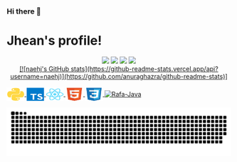 ### Hi there 👋

<h1> Jhean's profile!</h1>

<div align="center"> 
    <a href="https://instagram.com/jheanm1" target="_blank"><img src="https://img.shields.io/badge/-Instagram-%23E4405F?style=for-the-badge&logo=instagram&logoColor=white" target="_blank"></a>
     <a href = "mailto:jheanmarllos1@gmail.com"><img src="https://img.shields.io/badge/-Gmail-%23333?style=for-the-badge&logo=gmail&logoColor=white" target="_blank"></a>
    <a href="https://www.linkedin.com/in/jhean-marllos-gonçalves-sombra-955693106/" target="_blank"><img src="https://img.shields.io/badge/-LinkedIn-%230077B5?style=for-the-badge&logo=linkedin&logoColor=white" target="_blank"></a> 
    <a href="https://steamcommunity.com/profiles/76561198259729912/" target="_blank"><img src="https://img.shields.io/badge/Steam-000000?style=for-the-badge&logo=steam&logoColor=white" target="_blank"></a> 
</div>

<div align="center">
  <a href="https://github.com/naehj">
  [![naehj's GitHub stats](https://github-readme-stats.vercel.app/api?username=naehj)](https://github.com/anuraghazra/github-readme-stats)]
  <!-- <img height="180em" src="https://github-readme-stats.vercel.app/api?username=naehj&show_icons=true&theme=dark&include_all_commits=true&count_private=true"/>
  <img height="180em" src="https://github-readme-stats.vercel.app/api/top-langs/?username=naehj&layout=compact&langs_count=7&theme=dark"/> -->
</div>
  <div style="display: inline_block"><br>
  <img align="center" alt="Rafa-python" height="30" width="40" src="https://raw.githubusercontent.com/devicons/devicon/master/icons/python/python-plain.svg">
  <img align="center" alt="Rafa-Ts" height="30" width="40" src="https://raw.githubusercontent.com/devicons/devicon/master/icons/typescript/typescript-plain.svg">
  <img align="center" alt="Rafa-React" height="30" width="40" src="https://raw.githubusercontent.com/devicons/devicon/master/icons/react/react-original.svg">
  <img align="center" alt="Rafa-HTML" height="30" width="40" src="https://raw.githubusercontent.com/devicons/devicon/master/icons/html5/html5-original.svg">
  <img align="center" alt="Rafa-CSS" height="30" width="40" src="https://raw.githubusercontent.com/devicons/devicon/master/icons/css3/css3-original.svg">
  <img align="center" alt="Rafa-Java" height="30" width="40" src="https://cdn.jsdelivr.net/gh/devicons/devicon/icons/java/java-original.svg" />


 
</div>

  <!-- <h1>White Version</h1> -->
  
  ![Snake animation](https://github.com/naehj/naehj/blob/output/github-snake.svg)

  <!-- <h1>Dark Version</h1>
  
  ![Snake animation](https://github.com/naehj/naehj/blob/output/github-snake-dark.svg)

  <h1>Ocean Version</h1>

  ![Snake animation](https://github.com/naehj/naehj/blob/output/ocean.gif) -->
